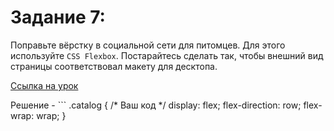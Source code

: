 # Задание 7:

Поправьте вёрстку в социальной сети для питомцев. Для этого используйте ```CSS Flexbox```. Постарайтесь сделать так, чтобы внешний вид страницы соответствовал макету для десктопа.

[Ссылка на урок](https://practicum.yandex.ru/trainer/middle-frontend/lesson/0263d6d9-52ae-400f-8165-51ac94b8ac8a/task/9e30b7b7-3a74-4453-afaf-eeaf6c365db4/)

Решение - ```
.catalog {
  /*  Ваш код  */
  display: flex;
  flex-direction: row;
  flex-wrap: wrap;
}
```